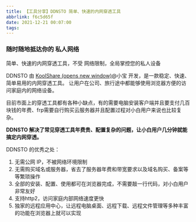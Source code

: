 ```yaml
---
title: 【工具分享】DDNSTO 简单、快速的内网穿透工具
abbrlink: f6c5d65f
date: 2021-12-21 00:07:00
tags:
---
```


### 随时随地抵达你的 私人网络

简单、快速的内网穿透工具，不受
网络限制，全局掌控您的私人设备

DDNSTO 由 [KoolShare (opens new window)](https://koolshare.cn/space-uid-2380.html)@小宝 开发，是一款稳定、快速、简单易用的内网穿透工具。 让用户在公司、旅行途中都能够使用浏览器方便的访问家庭内的网络设备。

目前市面上的穿透工具都有各种小缺点，有的需要电脑安装客户端并且要支付几百块钱的年费、frp需要自行购买云服务器并且配置过程对小白用户来说也比较复杂。

**DDNSTO 解决了常见穿透工具年费贵、配置复杂的问题，让小白用户几分钟就能搞定内网穿透。**

DDNSTO 的优秀之处：

1. 无需公网 IP，不被网络环境限制
2. 无需购买域名或服务器，省去了服务器年费和带宽要求以及域名购买、备案等等繁琐操作
3. 全部的安装、配置、使用都可在浏览器完成，不需要敲一行代码，对小白用户非常友好
4. 支持http2，访问家庭内部网络速度更快
5. 独家的远程应用中心，让远程电脑桌面、远程下载、远程文件管理等多种丰富的功能在浏览器上就可以实现

